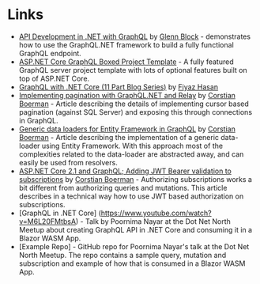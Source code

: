 # Links

* [API Development in .NET with GraphQL](https://www.lynda.com/NET-tutorials/API-Development-NET-GraphQL/664823-2.html) by [Glenn Block](https://twitter.com/gblock) - demonstrates how to use the GraphQL.NET framework to build a fully functional GraphQL endpoint.
* [ASP.NET Core GraphQL Boxed Project Template](https://github.com/Dotnet-Boxed/Templates/blob/master/Docs/GraphQL.md) - A fully featured GraphQL server project template with lots of optional features built on top of ASP.NET Core.
* [GraphQL with .NET Core (11 Part Blog Series)](https://fiyazhasan.me/tag/graphql/) by [Fiyaz Hasan](https://github.com/fiyazbinhasan)
* [Implementing pagination with GraphQL.NET and Relay](http://corstianboerman.com/2019-03-08/implementing-pagination-with-graphql-net-and-relay.html) by [Corstian Boerman](https://twitter.com/corstianboerman) - Article describing the details of implementing cursor based pagination (against SQL Server) and exposing this through connections in GraphQL.
* [Generic data loaders for Entity Framework in GraphQL](http://corstianboerman.com/posts/2019-02-12/generic-data-loaders-for-entity-framework-in-graphql.html) by [Corstian Boerman](https://twitter.com/corstianboerman) - Article describing the implementation of a generic data-loader using Entity Framework. With this approach most of the complexities related to the data-loader are abstracted away, and can easily be used from resolvers.
* [ASP.NET Core 2.1 and GraphQL; Adding JWT Bearer validation to subscriptions](http://corstianboerman.com/posts/2018-09-10/asp-net-core-2-1-and-graphql-adding-jwt-bearer-validation-to-subscriptions.html) by [Corstian Boerman](https://twitter.com/corstianboerman) - Authorizing subscriptions works a bit different from authorizing queries and mutations. This article describes in a technical way how to use JWT based authorization on subscriptions.
* [GraphQL in .NET Core] (https://www.youtube.com/watch?v=M6L20FMtbsA) - Talk by Poornima Nayar at the Dot Net North Meetup about creating GraphQL API in .NET Core and consuming it in a Blazor WASM App.
* [Example Repo] - GitHub repo for Poornima Nayar's talk at the Dot Net North Meetup. The repo contains a sample query, mutation and subscription and example of how that is consumed in a Blazor WASM App.
